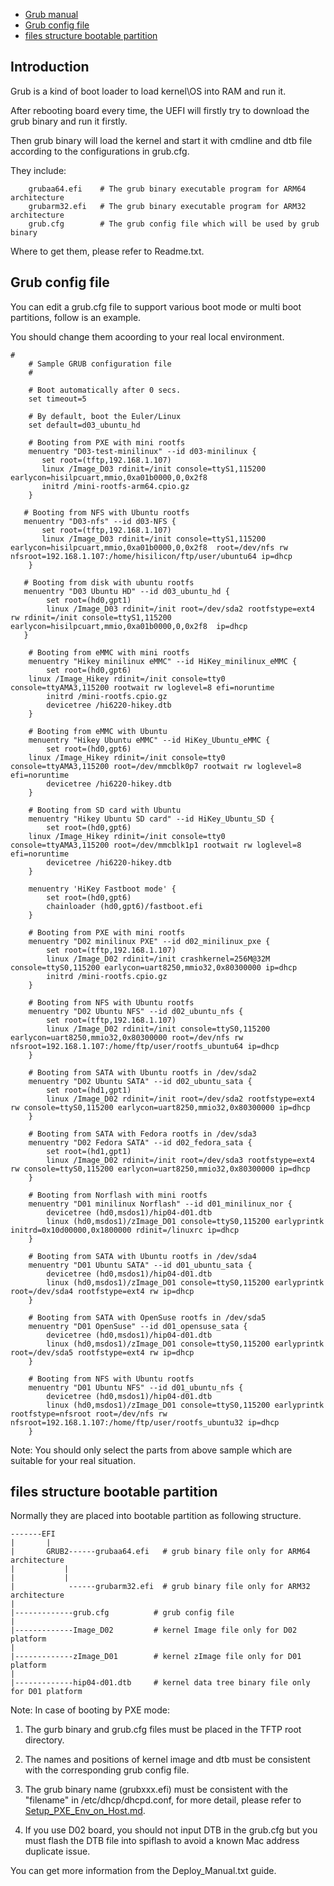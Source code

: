 
* [Grub manual](#1)
* [Grub config file](#2)
* [files structure bootable partition](#3)

<h2 id="1">Introduction</h2>

Grub is a kind of boot loader to load kernel\OS into RAM and run it.

After rebooting board every time, the UEFI will firstly try to download the grub binary and run it firstly.

Then grub binary will load the kernel and start it with cmdline and dtb file according to the configurations in grub.cfg. 

They include:
```shell
    grubaa64.efi    # The grub binary executable program for ARM64 architecture
    grubarm32.efi   # The grub binary executable program for ARM32 architecture
    grub.cfg        # The grub config file which will be used by grub binary
```

Where to get them, please refer to Readme.txt.

<h2 id="2">Grub config file</h2>

You can edit a grub.cfg file to support various boot mode or multi boot partitions, follow is an example.

You should change them acoording to your real local environment.

```shell
#
    # Sample GRUB configuration file
    #
    
    # Boot automatically after 0 secs.
    set timeout=5
    
    # By default, boot the Euler/Linux
    set default=d03_ubuntu_hd
     
    # Booting from PXE with mini rootfs
    menuentry "D03-test-minilinux" --id d03-minilinux {
       set root=(tftp,192.168.1.107)
       linux /Image_D03 rdinit=/init console=ttyS1,115200 earlycon=hisilpcuart,mmio,0xa01b0000,0,0x2f8
       initrd /mini-rootfs-arm64.cpio.gz
    }

   # Booting from NFS with Ubuntu rootfs
   menuentry "D03-nfs" --id d03-NFS {
       set root=(tftp,192.168.1.107)
       linux /Image_D03 rdinit=/init console=ttyS1,115200 earlycon=hisilpcuart,mmio,0xa01b0000,0,0x2f8  root=/dev/nfs rw nfsroot=192.168.1.107:/home/hisilicon/ftp/user/ubuntu64 ip=dhcp
    }

   # Booting from disk with ubuntu rootfs
   menuentry "D03 Ubuntu HD" --id d03_ubuntu_hd {
        set root=(hd0,gpt1)
        linux /Image_D03 rdinit=/init root=/dev/sda2 rootfstype=ext4 rw rdinit=/init console=ttyS1,115200 earlycon=hisilpcuart,mmio,0xa01b0000,0,0x2f8  ip=dhcp
   }

    # Booting from eMMC with mini rootfs
    menuentry "Hikey minilinux eMMC" --id HiKey_minilinux_eMMC {
        set root=(hd0,gpt6)
	linux /Image_Hikey rdinit=/init console=tty0 console=ttyAMA3,115200 rootwait rw loglevel=8 efi=noruntime
        initrd /mini-rootfs.cpio.gz
        devicetree /hi6220-hikey.dtb
    }
    
    # Booting from eMMC with Ubuntu
    menuentry "Hikey Ubuntu eMMC" --id HiKey_Ubuntu_eMMC {
        set root=(hd0,gpt6)
	linux /Image_Hikey rdinit=/init console=tty0 console=ttyAMA3,115200 root=/dev/mmcblk0p7 rootwait rw loglevel=8 efi=noruntime
        devicetree /hi6220-hikey.dtb
    }
    
    # Booting from SD card with Ubuntu
    menuentry "Hikey Ubuntu SD card" --id HiKey_Ubuntu_SD {
        set root=(hd0,gpt6)
	linux /Image_Hikey rdinit=/init console=tty0 console=ttyAMA3,115200 root=/dev/mmcblk1p1 rootwait rw loglevel=8 efi=noruntime
        devicetree /hi6220-hikey.dtb
    }

    menuentry 'HiKey Fastboot mode' {
        set root=(hd0,gpt6)
        chainloader (hd0,gpt6)/fastboot.efi
    }    

    # Booting from PXE with mini rootfs
    menuentry "D02 minilinux PXE" --id d02_minilinux_pxe {
        set root=(tftp,192.168.1.107)
        linux /Image_D02 rdinit=/init crashkernel=256M@32M console=ttyS0,115200 earlycon=uart8250,mmio32,0x80300000 ip=dhcp
        initrd /mini-rootfs.cpio.gz
    }
    
    # Booting from NFS with Ubuntu rootfs
    menuentry "D02 Ubuntu NFS" --id d02_ubuntu_nfs {
        set root=(tftp,192.168.1.107)
        linux /Image_D02 rdinit=/init console=ttyS0,115200 earlycon=uart8250,mmio32,0x80300000 root=/dev/nfs rw nfsroot=192.168.1.107:/home/ftp/user/rootfs_ubuntu64 ip=dhcp
    }
    
    # Booting from SATA with Ubuntu rootfs in /dev/sda2
    menuentry "D02 Ubuntu SATA" --id d02_ubuntu_sata {
        set root=(hd1,gpt1)
        linux /Image_D02 rdinit=/init root=/dev/sda2 rootfstype=ext4 rw console=ttyS0,115200 earlycon=uart8250,mmio32,0x80300000 ip=dhcp
    }

    # Booting from SATA with Fedora rootfs in /dev/sda3
    menuentry "D02 Fedora SATA" --id d02_fedora_sata {
        set root=(hd1,gpt1)
        linux /Image_D02 rdinit=/init root=/dev/sda3 rootfstype=ext4 rw console=ttyS0,115200 earlycon=uart8250,mmio32,0x80300000 ip=dhcp
    }

    # Booting from Norflash with mini rootfs
    menuentry "D01 minilinux Norflash" --id d01_minilinux_nor {
        devicetree (hd0,msdos1)/hip04-d01.dtb
        linux (hd0,msdos1)/zImage_D01 console=ttyS0,115200 earlyprintk initrd=0x10d00000,0x1800000 rdinit=/linuxrc ip=dhcp
    }

    # Booting from SATA with Ubuntu rootfs in /dev/sda4
    menuentry "D01 Ubuntu SATA" --id d01_ubuntu_sata {
        devicetree (hd0,msdos1)/hip04-d01.dtb
        linux (hd0,msdos1)/zImage_D01 console=ttyS0,115200 earlyprintk root=/dev/sda4 rootfstype=ext4 rw ip=dhcp
    }

    # Booting from SATA with OpenSuse rootfs in /dev/sda5
    menuentry "D01 OpenSuse" --id d01_opensuse_sata {
        devicetree (hd0,msdos1)/hip04-d01.dtb
        linux (hd0,msdos1)/zImage_D01 console=ttyS0,115200 earlyprintk root=/dev/sda5 rootfstype=ext4 rw ip=dhcp
    }

    # Booting from NFS with Ubuntu rootfs
    menuentry "D01 Ubuntu NFS" --id d01_ubuntu_nfs {
        devicetree (hd0,msdos1)/hip04-d01.dtb
        linux (hd0,msdos1)/zImage_D01 console=ttyS0,115200 earlyprintk rootfstype=nfsroot root=/dev/nfs rw nfsroot=192.168.1.107:/home/ftp/user/rootfs_ubuntu32 ip=dhcp 
    }
```
Note: You should only select the parts from above sample which are suitable for your real situation.

<h2 id="3">files structure bootable partition</h2>

Normally they are placed into bootable partition as following structure.
```
-------EFI
|       |
|       GRUB2------grubaa64.efi   # grub binary file only for ARM64 architecture
|           |
|           |
|            ------grubarm32.efi  # grub binary file only for ARM32 architecture
|
|-------------grub.cfg          # grub config file
|
|-------------Image_D02         # kernel Image file only for D02 platform
|
|-------------zImage_D01        # kernel zImage file only for D01 platform
|
|-------------hip04-d01.dtb     # kernel data tree binary file only for D01 platform
```
Note: In case of booting by PXE mode:

   1. The gurb binary and grub.cfg files must be placed in the TFTP root directory.

   2. The names and positions of kernel image and dtb must be consistent with the corresponding grub config file.

   3. The grub binary name (grubxxx.efi) must be consistent with the "filename" in /etc/dhcp/dhcpd.conf, for more detail, please refer to [Setup_PXE_Env_on_Host.md](https://github.com/open-estuary/estuary/blob/master/doc/Setup_PXE_Env_on_Host.md).

   4. If you use D02 board, you should not input DTB in the grub.cfg but you must flash the DTB file into spiflash to avoid a known Mac address duplicate issue.

  You can get more information from the Deploy_Manual.txt guide.
  
